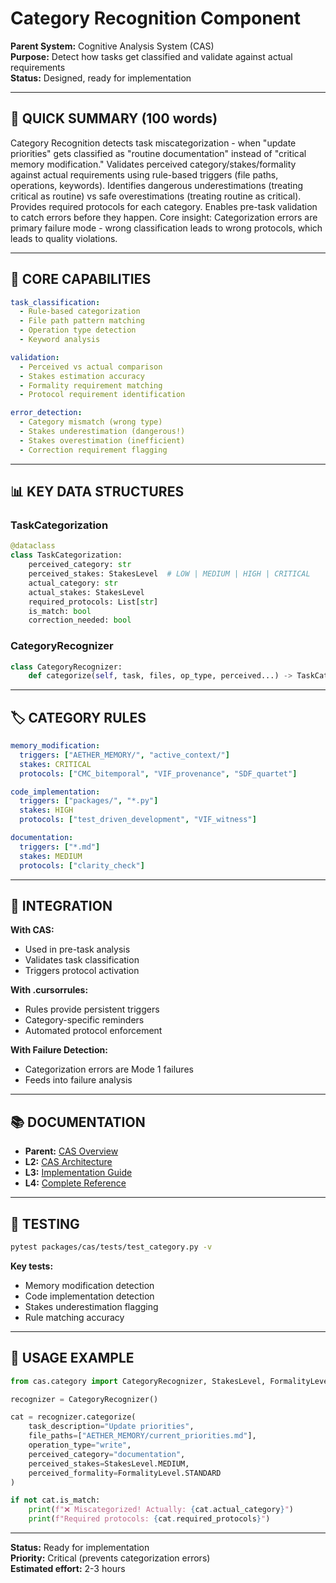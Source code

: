 # Category Recognition Component

**Parent System:** Cognitive Analysis System (CAS)  
**Purpose:** Detect how tasks get classified and validate against actual requirements  
**Status:** Designed, ready for implementation  

---

## 🎯 **QUICK SUMMARY (100 words)**

Category Recognition detects task miscategorization - when "update priorities" gets classified as "routine documentation" instead of "critical memory modification." Validates perceived category/stakes/formality against actual requirements using rule-based triggers (file paths, operations, keywords). Identifies dangerous underestimations (treating critical as routine) vs safe overestimations (treating routine as critical). Provides required protocols for each category. Enables pre-task validation to catch errors before they happen. Core insight: Categorization errors are primary failure mode - wrong classification leads to wrong protocols, which leads to quality violations.

---

## 🔧 **CORE CAPABILITIES**

```yaml
task_classification:
  - Rule-based categorization
  - File path pattern matching
  - Operation type detection
  - Keyword analysis

validation:
  - Perceived vs actual comparison
  - Stakes estimation accuracy
  - Formality requirement matching
  - Protocol requirement identification

error_detection:
  - Category mismatch (wrong type)
  - Stakes underestimation (dangerous!)
  - Stakes overestimation (inefficient)
  - Correction requirement flagging
```

---

## 📊 **KEY DATA STRUCTURES**

### **TaskCategorization**
```python
@dataclass
class TaskCategorization:
    perceived_category: str
    perceived_stakes: StakesLevel  # LOW | MEDIUM | HIGH | CRITICAL
    actual_category: str
    actual_stakes: StakesLevel
    required_protocols: List[str]
    is_match: bool
    correction_needed: bool
```

### **CategoryRecognizer**
```python
class CategoryRecognizer:
    def categorize(self, task, files, op_type, perceived...) -> TaskCategorization
```

---

## 🏷️ **CATEGORY RULES**

```yaml
memory_modification:
  triggers: ["AETHER_MEMORY/", "active_context/"]
  stakes: CRITICAL
  protocols: ["CMC_bitemporal", "VIF_provenance", "SDF_quartet"]

code_implementation:
  triggers: ["packages/", "*.py"]
  stakes: HIGH
  protocols: ["test_driven_development", "VIF_witness"]

documentation:
  triggers: ["*.md"]
  stakes: MEDIUM
  protocols: ["clarity_check"]
```

---

## 🔗 **INTEGRATION**

**With CAS:**
- Used in pre-task analysis
- Validates task classification
- Triggers protocol activation

**With .cursorrules:**
- Rules provide persistent triggers
- Category-specific reminders
- Automated protocol enforcement

**With Failure Detection:**
- Categorization errors are Mode 1 failures
- Feeds into failure analysis

---

## 📚 **DOCUMENTATION**

- **Parent:** [CAS Overview](../../README.md)
- **L2:** [CAS Architecture](../../L2_architecture.md#category-recognition)
- **L3:** [Implementation Guide](../../L3_detailed.md#category-recognition)
- **L4:** [Complete Reference](../../L4_complete.md#categoryrecognizer)

---

## 🧪 **TESTING**

```bash
pytest packages/cas/tests/test_category.py -v
```

**Key tests:**
- Memory modification detection
- Code implementation detection
- Stakes underestimation flagging
- Rule matching accuracy

---

## 🎯 **USAGE EXAMPLE**

```python
from cas.category import CategoryRecognizer, StakesLevel, FormalityLevel

recognizer = CategoryRecognizer()

cat = recognizer.categorize(
    task_description="Update priorities",
    file_paths=["AETHER_MEMORY/current_priorities.md"],
    operation_type="write",
    perceived_category="documentation",
    perceived_stakes=StakesLevel.MEDIUM,
    perceived_formality=FormalityLevel.STANDARD
)

if not cat.is_match:
    print(f"❌ Miscategorized! Actually: {cat.actual_category}")
    print(f"Required protocols: {cat.required_protocols}")
```

---

**Status:** Ready for implementation  
**Priority:** Critical (prevents categorization errors)  
**Estimated effort:** 2-3 hours


